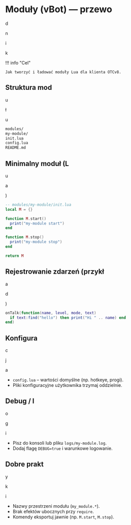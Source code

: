 # Moduły (vBot) — przewo

d

n

i

k

!!! info "Cel"

    Jak tworzyć i ładować moduły Lua dla klienta OTCv8.

## Struktura mod

u

ł

u

```bash
modules/
my-module/
init.lua
config.lua
README.md

```

## Minimalny moduł (L

u

a

)

```lua
-- modules/my-module/init.lua
local M = {}

function M.start()
  print("my-module start")
end

function M.stop()
  print("my-module stop")
end

return M

```

## Rejestrowanie zdarzeń (przykł

a

d

)

```lua
onTalk(function(name, level, mode, text)
  if text:find("hello") then print("Hi " .. name) end
end)

```

## Konfigura

c

j

a

- `config.lua` – wartości domyślne (np. hotkeye, progi).
- Pliki konfiguracyjne użytkownika trzymaj oddzielnie.

## Debug / l

o

g

i

- Pisz do konsoli lub pliku `logs/my-module.log`.
- Dodaj flagę `DEBUG=true` i warunkowe logowanie.

## Dobre prakt

y

k

i

- Nazwy przestrzeni modułu (`my_module.*`).
- Brak efektów ubocznych przy `require`.
- Komendy eksportuj jawnie (np. `M.start`, `M.stop`).
